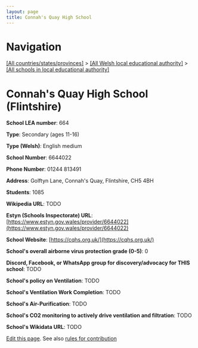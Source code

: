 ```yaml
---
layout: page
title: Connah's Quay High School
---
```

# Navigation

[[All countries/states/provinces]](../../..) > [[All Welsh local educational authority]](../..) > [[All schools in local educational authority]](..)

# Connah's Quay High School (Flintshire)

**School LEA number**: 664

**Type**: Secondary (ages 11-16)

**Type (Welsh)**: English medium

**School Number**: 6644022

**Phone Number**: 01244 813491

**Address**: Golftyn Lane, Connah's Quay, Flintshire, CH5 4BH

**Students**: 1085

**Wikipedia URL**: TODO

**Estyn (Schools Inspectorate) URL**: [https://www.estyn.gov.wales/provider/6644022](https://www.estyn.gov.wales/provider/6644022)

**School Website**: [https://cqhs.org.uk/](https://cqhs.org.uk/)

**School's overall airborne virus protection grade (0-5)**: 0

**Discord, Facebook, or WhatsApp group for discovery/advocacy for THIS school**: TODO

**School's policy on Ventilation**: TODO

**School's Ventilation Work Completion**: TODO

**School's Air-Purification**: TODO

**School's CO2 monitoring to actively drive ventilation and filtration**: TODO

**School's Wikidata URL**: TODO




[Edit this page](https://github.com/VentilationProject/Wales/edit/prif/./Flintshire/Connah's_Quay_High_School.md). See also [rules for contribution](../../../contribution-rules/)
